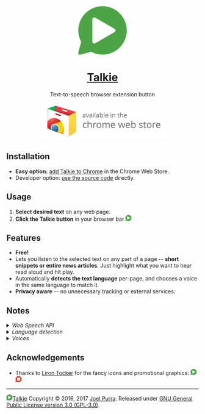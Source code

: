 <p align="center">
  <a href="https://github.com/joelpurra/talkie"><img src="resources/icon/icon-play/icon-128x128.png" alt="Talkie logotype, a speech bubble with a play button inside" width="128" height="128" border="0" /></a>
</p>
<h1 align="center">
  <a href="https://github.com/joelpurra/talkie">Talkie</a>
</h1>
<p align="center">
  Text-to-speech browser extension button
</p>
<p align="center">
  <a href="https://chrome.google.com/webstore/detail/talkie/enfbcfmmdpdminapkflljhbfeejjhjjk"><img src="resources/chrome-web-store/ChromeWebStore_Badge_v2_340x96.png" alt="Talkie is available for installation from the Chrome Web Store" width="340" height="96" border="0" /></a>
</p>



## Installation

- **Easy option:** <a href="https://chrome.google.com/webstore/detail/talkie/enfbcfmmdpdminapkflljhbfeejjhjjk">add Talkie to Chrome</a> in the Chrome Web Store.
- Developer option: [use the source code](DEVELOP.md) directly.

## Usage

1. **Select desired text** on any web page.
1. **Click the Talkie button** in your browser bar <img src="resources/icon/icon-play/icon-16x16.png" alt="Talkie play button" width="16" height="16" border="0" />



## Features

- **Free!**
- Lets you listen to the selected text on any part of a page -- **short snippets or entire news articles**. Just highlight what you want to hear read aloud and hit play.
- Automatically **detects the text language** per-page, and chooses a voice in the same language to match it.
- **Privacy aware** -- no unnecessary tracking or external services.



## Notes

<details>
  <summary><em>Web Speech API</em></summary>

  <p>
    Uses your browser's built-in [Web Speech API for text-to-speech (TTS)](https://www.w3.org/community/speech-api/) known as [Speech Synthesis](https://dvcs.w3.org/hg/speech-api/raw-file/9a0075d25326/speechapi.html#tts-section).
  </p>

  <ul>
    <li>
      As the Web Speech API is implemented by your browser, your browser selection and settings may affect Talkie.
    </li>
    <li>
      All text and speech is processed internally by your browser. While ultimately depending on your specific browser, processing is expected to be done on your own machine and not use a server.
    </li>
    <li>
      Sound is only produced, never recorded.
    </li>
  </ul>
</details>



<details>
  <summary><em>Language detection</em></summary>

  <p>
    Not all languages are supported; consult your browser's voice documentation.
  </p>

  <p>
    The language detection is done in four steps, where the first valid value is chosen. If no language was detected, a notice is spoken (in English).
  </p>

  <ol>
    <li>
      Your browser's text language detection for the selection, using word and sentence analysis.
    </li>
    <li>
      The first available `lang="..."` attribute from the selected text's parent HTML elements.
    </li>
    <li>
      The `<html lang="...">` attribute from the current page (or frame).
    </li>
    <li>
      Your browser's page primary language detection.
    </li>
  </ol>

  <p>
    While the Web Speech API can use more than one voice per language (currently over 20 for `en-US` in Google Chrome version 55), as well as modify speech rate and pitch, these kinds of options have not been implemented. I am *considering* to develop it as a paid feature for those who install the extension through the Chrome Web Store.
  </p>
</details>



<details>
  <summary><em>Voices</em></summary>

  <p>
    The voices for each language are provided by your browser. For this reason the list may differ depending on your browser, browser version, operating system, and any other installed extensions/software.
  </p>

  <p>
    In case you have no voices for TTS installed at all, try installing [US English Female Text-to-speech (by Google)](https://chrome.google.com/webstore/detail/us-english-female-text-to/pkidpnnapnfgjhfhkpmjpbckkbaodldb). This should enable at least US English websites to be spoken by Talkie.
  </p>

<details>
  <summary><em>Example list of voices available in Google Chrome version 55</em></summary>

  <p>
    The total number of voices is 83.
  </p>

  <ul>
    <li><strong>ar-SA:</strong> Tarik</li>
    <li><strong>cs-CZ:</strong> Zuzana</li>
    <li><strong>da-DK:</strong> Sara</li>
    <li><strong>de-DE:</strong> Anna, Google Deutsch</li>
    <li><strong>el-GR:</strong> Melina</li>
    <li><strong>en:</strong> Fiona</li>
    <li><strong>en-AU:</strong> Karen</li>
    <li><strong>en-GB:</strong> Daniel, Google UK English Female, Google UK English Male</li>
    <li><strong>en-IE:</strong> Moira</li>
    <li><strong>en-IN:</strong> Veena</li>
    <li><strong>en-US:</strong> Agnes, Albert, Alex, Bad News, Bahh, Bells, Boing, Bruce, Bubbles, Cellos, Deranged, Fred, Good News, Google US English, Hysterical, Junior, Kathy, Pipe Organ, Princess, Ralph, Samantha, Trinoids, Vicki, Victoria, Whisper, Zarvox</li>
    <li><strong>en-ZA:</strong> Tessa</li>
    <li><strong>es-AR:</strong> Diego</li>
    <li><strong>es-ES:</strong> Google español, Monica</li>
    <li><strong>es-MX:</strong> Paulina</li>
    <li><strong>es-US:</strong> Google español de Estados Unidos</li>
    <li><strong>fi-FI:</strong> Satu</li>
    <li><strong>fr-CA:</strong> Amelie</li>
    <li><strong>fr-FR:</strong> Google français, Thomas</li>
    <li><strong>he-IL:</strong> Carmit</li>
    <li><strong>hi-IN:</strong> Google हिन्दी, Lekha</li>
    <li><strong>hu-HU:</strong> Mariska</li>
    <li><strong>id-ID:</strong> Damayanti, Google Bahasa Indonesia</li>
    <li><strong>it-IT:</strong> Alice, Google italiano</li>
    <li><strong>ja-JP:</strong> Google 日本語, Kyoko</li>
    <li><strong>ko-KR:</strong> Google 한국의, Yuna</li>
    <li><strong>nb-NO:</strong> Nora</li>
    <li><strong>nl-BE:</strong> Ellen</li>
    <li><strong>nl-NL:</strong> Google Nederlands, Xander</li>
    <li><strong>pl-PL:</strong> Google polski, Zosia</li>
    <li><strong>pt-BR:</strong> Google português do Brasil, Luciana</li>
    <li><strong>pt-PT:</strong> Joana</li>
    <li><strong>ro-RO:</strong> Ioana</li>
    <li><strong>ru-RU:</strong> Google русский, Milena</li>
    <li><strong>sk-SK:</strong> Laura</li>
    <li><strong>sv-SE:</strong> Alva</li>
    <li><strong>th-TH:</strong> Kanya</li>
    <li><strong>tr-TR:</strong> Yelda</li>
    <li><strong>zh-CN:</strong> Google 普通话（中国大陆）, Ting-Ting</li>
    <li><strong>zh-HK:</strong> Google 粤語（香港）, Sin-ji</li>
    <li><strong>zh-TW:</strong> Google 國語（臺灣）, Mei-Jia</li>
  </ul>
</details>
</details>


## Acknowledgements

- Thanks to [Liron Tocker](http://liron.de/) for the fancy icons and promotional graphics: <img src="resources/icon/icon-play/icon-16x16.png" alt="Talkie play button" width="16" height="16" border="0" /> <img src="resources/icon/icon-stop/icon-16x16.png" alt="Talkie stop button" width="16" height="16" border="0" />



---

<a href="https://github.com/joelpurra/talkie"><img src="resources/icon/icon-play/icon-16x16.png" alt="Talkie play button" width="16" height="16" border="0" />Talkie</a> Copyright &copy; 2016, 2017 [Joel Purra](https://joelpurra.com/). Released under [GNU General Public License version 3.0 (GPL-3.0)](https://www.gnu.org/licenses/gpl.html).
